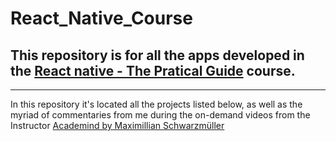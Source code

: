 # React_Native_Course

## This repository is for all the apps developed in the [React native - The Pratical Guide](https://www.udemy.com/course/react-native-the-practical-guide/) course.

---

In this repository it's located all the projects listed below, as well as the myriad of commentaries from me during the on-demand videos from the Instructor [Academind by Maximillian Schwarzmüller](https://github.com/academind)
